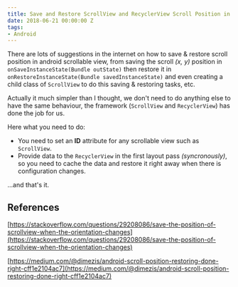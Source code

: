 ```yaml
---
title: Save and Restore ScrollView and RecyclerView Scroll Position in Android
date: 2018-06-21 00:00:00 Z
tags:
- Android
---
```


There are lots of suggestions in the internet on how to save & restore scroll position in android scrollable view, from saving the scroll *(x, y)* position in `onSaveInstanceState(Bundle outState)` then restore it in `onRestoreInstanceState(Bundle savedInstanceState)` and even creating a child class of `ScrollView` to do this saving & restoring tasks, etc.

Actually it much simpler than I thought, we don't need to do anything else to have the same behaviour, the framework (`ScrollView` and `RecyclerView`) has done the job for us.

<!--more-->

Here what you need to do:
- You need to set an **ID** attribute for any scrollable view such as `ScrollView`.
- Provide data to the `RecyclerView` in the first layout pass *(syncronously)*, so you need to cache the data and restore it right away when there is configuration changes.

...and that's it.

## References

[https://stackoverflow.com/questions/29208086/save-the-position-of-scrollview-when-the-orientation-changes](https://stackoverflow.com/questions/29208086/save-the-position-of-scrollview-when-the-orientation-changes)

[https://medium.com/@dimezis/android-scroll-position-restoring-done-right-cff1e2104ac7](https://medium.com/@dimezis/android-scroll-position-restoring-done-right-cff1e2104ac7)